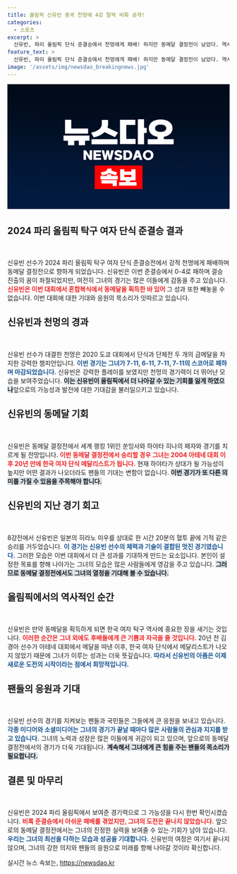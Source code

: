 ```yaml
---
title: 올림픽 신유빈 중국 천멍에 4강 탈락 비화 공개!
categories:
  - 스포츠
excerpt: >
  신유빈, 파리 올림픽 단식 준결승에서 천멍에게 패배! 하지만 동메달 결정전이 남았다. 역사적인 메달을 향한 도전, 마지막까지 응원하세요!
feature_text: >
  신유빈, 파리 올림픽 단식 준결승에서 천멍에게 패배! 하지만 동메달 결정전이 남았다. 역사적인 메달을 향한 도전, 마지막까지 응원하세요!
image: '/assets/img/newsdao_breakingnews.jpg'
---
```


<p><img src="/assets/img/newsdao_breakingnews.jpg" alt="ontimetimes 속보" /></p>

<h2 data-ke-size="size26">2024 파리 올림픽 탁구 여자 단식 준결승 결과</h2>

<p data-ke-size="size16">&nbsp;</p>

<p>신유빈 선수가 2024 파리 올림픽 탁구 여자 단식 준결승전에서 강적 천멍에게 패배하며 동메달 결정전으로 향하게 되었습니다. 신유빈은 이번 준결승에서 0-4로 패하며 결승 진출의 꿈이 좌절되었지만, 여전히 그녀의 경기는 많은 이들에게 감동을 주고 있습니다. <b><span style="color: #ee2323;">신유빈은 이번 대회에서 혼합복식에서 동메달을 획득한 바 있어 </span></b>그 성과 또한 빼놓을 수 없습니다. 이번 대회에 대한 기대와 응원의 목소리가 잇따르고 있습니다.</p>

<h2 data-ke-size="size26">신유빈과 천멍의 경과</h2>

<p data-ke-size="size16">&nbsp;</p>

<p>신유빈 선수가 대결한 천멍은 2020 도쿄 대회에서 단식과 단체전 두 개의 금메달을 차지한 강력한 챔피언입니다. <b><span style="color: #1a5490;">이번 경기는 그녀가 7-11, 6-11, 7-11, 7-11의 스코어로 패하며 마감되었습니다.</span></b> 신유빈은 강력한 플레이를 보였지만 천멍의 경기력이 더 뛰어난 모습을 보여주었습니다. <b><span style="background-color: #21538527;">이는 신유빈이 올림픽에서 더 나아갈 수 있는 기회를 잃게 하였으나</span></b>앞으로의 가능성과 발전에 대한 기대감을 불러일으키고 있습니다.</p>

<h2 data-ke-size="size26">신유빈의 동메달 기회</h2>

<p data-ke-size="size16">&nbsp;</p>

<p>신유빈은 동메달 결정전에서 세계 랭킹 1위인 쑨잉사와 하야타 히나의 패자와 경기를 치르게 될 전망입니다. <b><span style="color: #ee2323;">이번 동메달 결정전에서 승리할 경우 그녀는 2004 아테네 대회 이후 20년 만에 한국 여자 단식 메달리스트가 됩니다.</span></b> 현재 하야타가 상대가 될 가능성이 높지만 어떤 결과가 나오더라도 팬들의 기대는 변함이 없습니다. <b><span style="background-color: #21538527;">이번 경기가 또 다른 의미를 가질 수 있음을 주목해야 합니다.</span></b></p>

<h2 data-ke-size="size26">신유빈의 지난 경기 회고</h2>

<p data-ke-size="size16">&nbsp;</p>

<p>8강전에서 신유빈은 일본의 히라노 미우를 상대로 한 시간 20분의 혈투 끝에 기적 같은 승리를 거두었습니다. <b><span style="color: #1a5490;">이 경기는 신유빈 선수의 체력과 기술이 결합된 멋진 경기였습니다.</span></b> 그러한 모습은 이번 대회에서 더 큰 성과를 기대하게 만드는 요소입니다. 본인이 설정한 목표를 향해 나아가는 그녀의 모습은 많은 사람들에게 영감을 주고 있습니다. <b><span style="background-color: #21538527;">그러므로 동메달 결정전에서도 그녀의 열정을 기대해 볼 수 있습니다.</span></b></p>

<h2 data-ke-size="size26">올림픽에서의 역사적인 순간</h2>

<p data-ke-size="size16">&nbsp;</p>

<p>신유빈은 만약 동메달을 획득하게 되면 한국 여자 탁구 역사에 중요한 장을 새기는 것입니다. <b><span style="color: #ee2323;">이러한 순간은 그녀 외에도 후배들에게 큰 기쁨과 자극을 줄 것입니다.</span></b> 20년 전 김경아 선수가 아테네 대회에서 메달을 따낸 이후, 한국 여자 단식에서 메달리스트가 나오지 않았기 때문에 그녀가 이루는 성과는 더욱 뜻깊습니다. <b><span style="color: #1a5490;">따라서 신유빈의 아픔은 이제 새로운 도전의 시작이라는 점에서 희망적입니다.</span></b></p>

<h2 data-ke-size="size26">팬들의 응원과 기대</h2>

<p data-ke-size="size16">&nbsp;</p>

<p>신유빈 선수의 경기를 지켜보는 팬들과 국민들은 그들에게 큰 응원을 보내고 있습니다. <b><span style="color: #1a5490;">각종 미디어와 소셜미디어는 그녀의 경기가 끝날 때마다 많은 사람들의 관심과 지지를 받고 있습니다.</span></b> 그녀의 노력과 성장은 많은 이들에게 귀감이 되고 있으며, 앞으로의 동메달 결정전에서의 경기가 더욱 기대됩니다. <b><span style="background-color: #21538527;">계속해서 그녀에게 큰 힘을 주는 팬들의 목소리가 필요합니다.</span></b></p>

<h2 data-ke-size="size26">결론 및 마무리</h2>

<p data-ke-size="size16">&nbsp;</p>

<p>신유빈은 2024 파리 올림픽에서 보여준 경기력으로 그 가능성을 다시 한번 확인시켰습니다. <b><span style="color: #ee2323;">비록 준결승에서 아쉬운 패배를 겪었지만, 그녀의 도전은 끝나지 않았습니다.</span></b> 앞으로의 동메달 결정전에서는 그녀의 진정한 실력을 보여줄 수 있는 기회가 남아 있습니다. <b><span style="color: #1a5490;">우리는 그녀의 최선을 다하는 모습과 성공을 기대합니다.</span></b> 신유빈의 여정은 여기서 끝나지 않으며, 그녀의 강한 의지와 팬들의 응원으로 미래를 향해 나아갈 것이라 확신합니다.</p>
실시간 뉴스 속보는, <a href="https://newsdao.kr" rel="dofollow">https://newsdao.kr</a>


